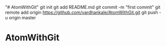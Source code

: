 "# AtomWithGit"  git init git add README.md git commit -m "first commit" git remote add origin https://github.com/vardhankale/AtomWithGit.git git push -u origin master
# AtomWithGit

